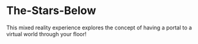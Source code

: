 # The-Stars-Below

This mixed reality experience explores the concept of having a portal to a virtual world through your floor!
